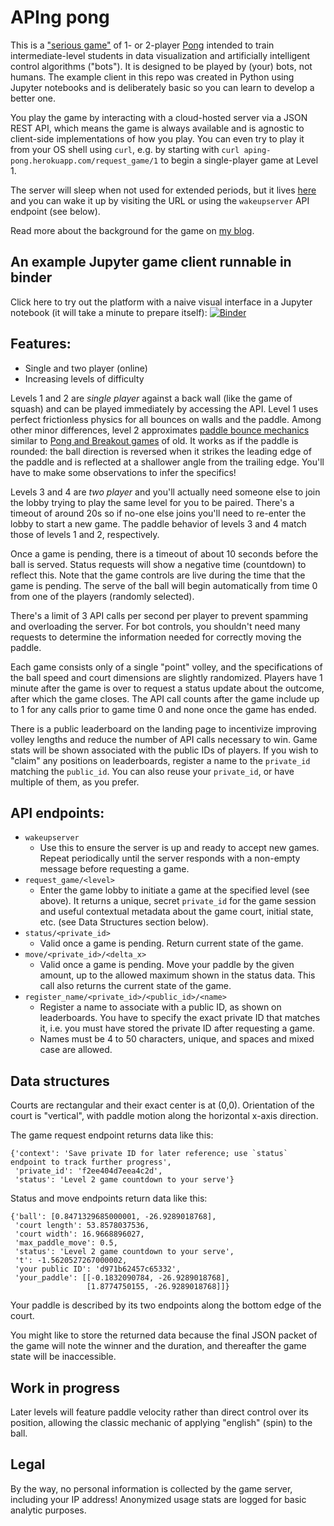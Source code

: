 # APIng pong

This is a ["serious game"](https://www.growthengineering.co.uk/what-are-serious-games/) of 1- or 2-player [Pong](https://en.wikipedia.org/wiki/Pong) intended to train intermediate-level students in data visualization and artificially intelligent control algorithms ("bots"). It  is designed to be played by (your) bots, not humans. The example client in this repo was created in Python using Jupyter notebooks and is deliberately basic so you can learn to develop a better one.

You play the game by interacting with a cloud-hosted server via a JSON REST API, which means the game is always available and is agnostic to client-side implementations of how you play. You can even try to play it from your OS shell using `curl`, e.g. by starting with `curl aping-pong.herokuapp.com/request_game/1` to begin a single-player game at Level 1.

The server will sleep when not used for extended periods, but it lives [here](https://aping-pong.herokuapp.com/) and you can wake it up by visiting the URL or using the `wakeupserver` API endpoint (see below).

Read more about the background for the game on [my blog](https://robclewley.github.io/2019/01/10/pong-via-api-=-aping-pong).

## An example Jupyter game client runnable in binder

Click here to try out the platform with a naive visual interface in a Jupyter notebook (it will take a minute to prepare itself): [![Binder](https://mybinder.org/badge_logo.svg)](https://mybinder.org/v2/gh/robclewley/aping-pong-jupclient/master?filepath=play.ipynb)

## Features:
 * Single and two player (online)
 * Increasing levels of difficulty

Levels 1 and 2 are *single player* against a back wall (like the game of squash) and can be played immediately by accessing the API. Level 1 uses perfect frictionless physics for all bounces on walls and the paddle. Among other minor differences, level 2 approximates [paddle bounce mechanics](https://gamedev.stackexchange.com/questions/4253/in-pong-how-do-you-calculate-the-balls-direction-when-it-bounces-off-the-paddl) similar to [Pong and Breakout games](https://www.gamasutra.com/view/feature/130053/breaking_down_breakout_system_and_.php) of old. It works as if the paddle is rounded: the ball direction is reversed when it strikes the leading edge of the paddle and is reflected at a shallower angle from the trailing edge. You'll have to make some observations to infer the specifics!

Levels 3 and 4 are *two player* and you'll actually need someone else to join the lobby trying to play the same level for you to be paired. There's a timeout of around 20s so if no-one else joins you'll need to re-enter the lobby to start a new game. The paddle behavior of levels 3 and 4 match those of levels 1 and 2, respectively.

Once a game is pending, there is a timeout of about 10 seconds before the ball is served. Status requests will show a negative time (countdown) to reflect this. Note that the game controls are live during the time that the game is pending. The serve of the ball will begin automatically from time 0 from one of the players (randomly selected).

There's a limit of 3 API calls per second per player to prevent spamming and overloading the server. For bot controls, you shouldn't need many requests to determine the information needed for correctly moving the paddle.

Each game consists only of a single "point" volley, and the specifications of the ball speed and court dimensions are slightly randomized. Players have 1 minute after the game is over to request a status update about the outcome, after which the game closes. The API call counts after the game include up to 1 for any calls prior to game time 0 and none once the game has ended.

There is a public leaderboard on the landing page to incentivize improving volley lengths and reduce the number of API calls necessary to win. Game stats will be shown associated with the public IDs of players. If you wish to "claim" any positions on leaderboards, register a name to the `private_id` matching the `public_id`. You can also reuse your `private_id`, or have multiple of them, as you prefer.


## API endpoints:
 * `wakeupserver`
   - Use this to ensure the server is up and ready to accept new games. Repeat periodically until the server responds with a non-empty message before requesting a game.
 * `request_game/<level>`
   - Enter the game lobby to initiate a game at the specified level (see above). It returns a unique, secret `private_id` for the game session and useful contextual metadata about the game court, initial state, etc. (see Data Structures section below).
 * `status/<private_id>`
   - Valid once a game is pending. Return current state of the game.
 * `move/<private_id>/<delta_x>`
   - Valid once a game is pending. Move your paddle by the given amount, up to the allowed maximum shown in the status data. This call also returns the current state of the game.
 * `register_name/<private_id>/<public_id>/<name>`
   - Register a name to associate with a public ID, as shown on leaderboards. You have to specify the exact private ID that matches it, i.e. you must have stored the private ID after requesting a game.
   - Names must be 4 to 50 characters, unique, and spaces and mixed case are allowed.

## Data structures

Courts are rectangular and their exact center is at (0,0). Orientation of the court is "vertical", with paddle motion along the horizontal x-axis direction.

The game request endpoint returns data like this:

```
{'context': 'Save private ID for later reference; use `status` endpoint to track further progress',
 'private_id': 'f2ee404d7eea4c2d',
 'status': 'Level 2 game countdown to your serve'}
 ```

Status and move endpoints return data like this:

```
{'ball': [0.8471329685000001, -26.9289018768],
 'court length': 53.8578037536,
 'court width': 16.9668896027,
 'max_paddle_move': 0.5,
 'status': 'Level 2 game countdown to your serve',
 't': -1.5620527267000002,
 'your public ID': 'd971b62457c65332',
 'your_paddle': [[-0.1832090784, -26.9289018768],
                 [1.8774750155, -26.9289018768]]}
```

Your paddle is described by its two endpoints along the bottom edge of the court.

You might like to store the returned data because the final JSON packet of the game will note the winner and the duration, and thereafter the game state will be inaccessible.

## Work in progress

Later levels will feature paddle velocity rather than direct control over its position, allowing the classic mechanic of applying "english" (spin) to the ball.

## Legal

By the way, no personal information is collected by the game server, including your IP address! Anonymized usage stats are logged for basic analytic purposes.
